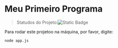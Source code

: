 <h1>Meu Primeiro Programa</h1>

> Statudos do Projeto:![Static Badge](https://img.shields.io/badge/STATUS-DESENVOLVIMENTO-yellow)

Para rodar este projetoo na máquina, por favor, digite:
```
node app.js
```

